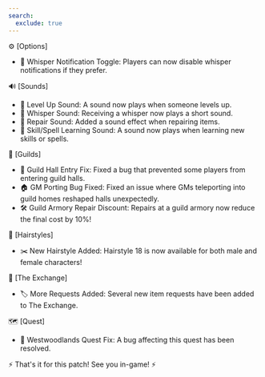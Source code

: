 ```yaml
---
search:
  exclude: true
---
```


⚙️ [Options]

- 🔕 Whisper Notification Toggle: Players can now disable whisper notifications if they prefer.

🔊 [Sounds]

- 🎉 Level Up Sound: A sound now plays when someone levels up.
- 💬 Whisper Sound: Receiving a whisper now plays a short sound.
- 🔧 Repair Sound: Added a sound effect when repairing items.
- 📖 Skill/Spell Learning Sound: A sound now plays when learning new skills or spells.

🏰 [Guilds]

- 🚪 Guild Hall Entry Fix: Fixed a bug that prevented some players from entering guild halls.
- 🏠 GM Porting Bug Fixed: Fixed an issue where GMs teleporting into guild homes reshaped halls unexpectedly.
- 🛠️ Guild Armory Repair Discount: Repairs at a guild armory now reduce the final cost by 10%!

💇 [Hairstyles]

- ✂️ New Hairstyle Added: Hairstyle 18 is now available for both male and female characters!

🔄 [The Exchange]

- 🏷️ More Requests Added: Several new item requests have been added to The Exchange.

🗺️ [Quest]

- 🌲 Westwoodlands Quest Fix: A bug affecting this quest has been resolved.

⚡ That's it for this patch! See you in-game! ⚡
